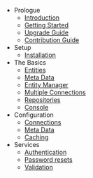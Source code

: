 - Prologue
    - [Introduction](/docs/{{version}}/orm/introduction)
    - [Getting Started](/docs/{{version}}/orm/getting-started)
    - [Upgrade Guide](/docs/{{version}}/orm/upgrade)
    - [Contribution Guide](/docs/{{version}}/orm/contributions)
- Setup
    - [Installation](/docs/{{version}}/orm/installation)
- The Basics
    - [Entities](/docs/{{version}}/orm/entities)
    - [Meta Data](/docs/{{version}}/orm/meta-data)
    - [Entity Manager](/docs/{{version}}/orm/entity-manager)
    - [Multiple Connections](/docs/{{version}}/orm/multiple-connections)
    - [Repositories](/docs/{{version}}/orm/repositories)
    - [Console](/docs/{{version}}/orm/console)
- Configuration
    - [Connections](/docs/{{version}}/orm/connections)
    - [Meta Data](/docs/{{version}}/orm/meta-data-configuration)
    - [Caching](/docs/{{version}}/orm/caching)
- Services
    - [Authentication](/docs/{{version}}/orm/auth)
    - [Password resets](/docs/{{version}}/orm/passwords)
    - [Validation](/docs/{{version}}/orm/validation)
